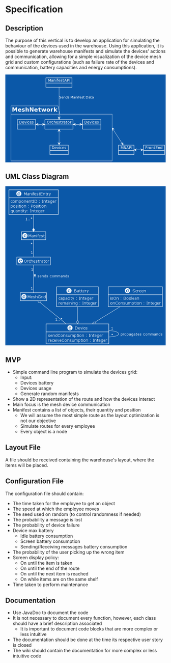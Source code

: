 # Specification

## Description

The purpose of this vertical is to develop an application for simulating the behaviour of the devices used in the warehouse. Using this application, it is possible to generate warehouse manifests and simulate the devices' actions and communication, allowing for a simple visualization of the device mesh grid and custom configurations (such as failure rate of the devices and communication, battery capacities and energy consumptions).

![domain_analysis](assets/domain_analysis.png)


## UML Class Diagram

![UML Class Diagram](assets/UML_class.png)

## MVP 

- Simple command line program to simulate the devices grid: 
  -  Input: 	
    - Devices battery
    - Devices usage
  -  Generate random manifests
- Show a 2D representation of the route and how the devices interact
- Main focus is the mesh device communication
- Manifest contains a list of objects, their quantity and position
  - We will assume the most simple route as the layout optimization is not our objective
  - Simulate routes for every employee
  - Every object is a node

## Layout File

A file should be received containing the warehouse's layout, where the items will be placed.

## Configuration File

The configuration file should contain:

- The time taken for the employee to get an object
- The speed at which the employee moves
- The seed used on random (to control randomness if needed)
- The probability a message is lost
- The probability of device failure
- Device max battery
  - Idle battery consumption
  - Screen battery consumption
  - Sending/Receiving messages battery consumption
- The probability of the user picking up the wrong item
- Screen display policy:
  - On until the item is taken
  - On until the end of the route
  - On until the next item is reached
  - On while items are on the same shelf
- Time taken to perform maintenance

## Documentation

- Use JavaDoc to document the code
- It is not necessary to document every function, however, each class should have a brief description associated
  - It is important to document code blocks that are more complex or less intuitive
- The documentation should be done at the time its respective user story is closed
- The wiki should contain the documentation for more complex or less intuitive code

